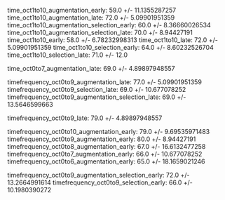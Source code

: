 time_oct1to10_augmentation_early: 59.0 +/- 11.1355287257
time_oct1to10_augmentation_late: 72.0 +/- 5.09901951359
time_oct1to10_augmentation_selection_early: 60.0 +/- 8.36660026534
time_oct1to10_augmentation_selection_late: 70.0 +/- 8.94427191
time_oct1to10_early: 58.0 +/- 6.78232998313
time_oct1to10_late: 72.0 +/- 5.09901951359
time_oct1to10_selection_early: 64.0 +/- 8.60232526704
time_oct1to10_selection_late: 71.0 +/- 12.0

time_oct0to7_augmentation_late: 69.0 +/- 4.89897948557

timefrequency_oct0to9_augmentation_late: 77.0 +/- 5.09901951359
timefrequency_oct0to9_selection_late: 69.0 +/- 10.677078252
timefrequency_oct0to9_augmentation_selection_late: 69.0 +/- 13.5646599663

timefrequency_oct0to9_late: 79.0 +/- 4.89897948557

timefrequency_oct0to10_augmentation_early: 79.0 +/- 9.69535971483
timefrequency_oct0to9_augmentation_early: 80.0 +/- 8.94427191
timefrequency_oct0to8_augmentation_early: 67.0 +/- 16.6132477258
timefrequency_oct0to7_augmentation_early: 66.0 +/- 10.677078252
timefrequency_oct0to6_augmentation_early: 65.0 +/- 18.1659021246

timefrequency_oct0to9_augmentation_selection_early: 72.0 +/- 13.2664991614
timefrequency_oct0to9_selection_early: 66.0 +/- 10.1980390272

